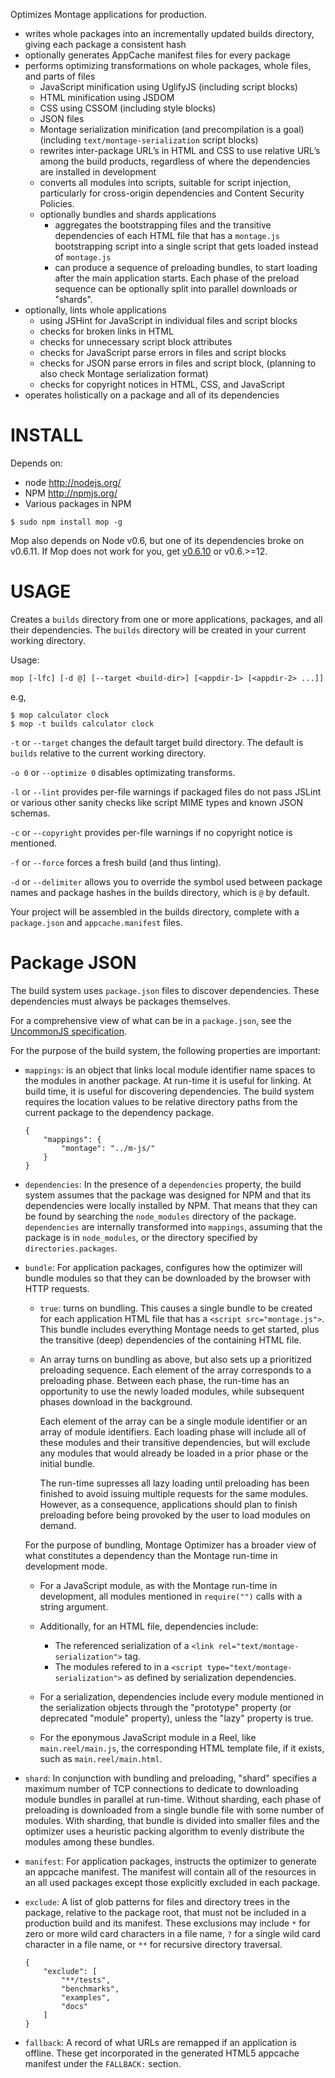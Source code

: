 
Optimizes Montage applications for production.

-   writes whole packages into an incrementally updated builds
    directory, giving each package a consistent hash
-   optionally generates AppCache manifest files for every package
-   performs optimizing transformations on whole packages, whole files,
    and parts of files
    -   JavaScript minification using UglifyJS (including script
        blocks)
    -   HTML minification using JSDOM
    -   CSS using CSSOM (including style blocks)
    -   JSON files
    -   Montage serialization minification (and precompilation is a
        goal) (including ``text/montage-serialization`` script
        blocks)
    -   rewrites inter-package URL’s in HTML and CSS to use relative
        URL’s among the build products, regardless of where the
        dependencies are installed in development
    -   converts all modules into scripts, suitable for script
        injection, particularly for cross-origin dependencies and
        Content Security Policies.
    -   optionally bundles and shards applications
        -   aggregates the bootstrapping files and the transitive
            dependencies of each HTML file that has a `montage.js`
            bootstrapping script into a single script that gets loaded
            instead of `montage.js`
        -   can produce a sequence of preloading bundles, to start
            loading after the main application starts.  Each phase of
            the preload sequence can be optionally split into parallel
            downloads or "shards".
-   optionally, lints whole applications
    -   using JSHint for JavaScript in individual files and script
        blocks
    -   checks for broken links in HTML
    -   checks for unnecessary script block attributes
    -   checks for JavaScript parse errors in files and script blocks
    -   checks for JSON parse errors in files and script block,
        (planning to also check Montage serialization format)
    -   checks for copyright notices in HTML, CSS, and JavaScript
-   operates holistically on a package and all of its dependencies


INSTALL
=======

Depends on:

-	node <http://nodejs.org/>
-	NPM <http://npmjs.org/>
-	Various packages in NPM

```
$ sudo npm install mop -g
```

Mop also depends on Node v0.6, but one of its dependencies broke on
v0.6.11.  If Mop does not work for you, get
[v0.6.10](http://nodejs.org/dist/v0.6.10/) or v0.6.>=12.


USAGE
=====

Creates a ``builds`` directory from one or more applications, packages,
and all their dependencies.	 The ``builds`` directory will be created in
your current working directory.

Usage:

	mop [-lfc] [-d @] [--target <build-dir>] [<appdir-1> [<appdir-2> ...]]

e.g,

	$ mop calculator clock
	$ mop -t builds calculator clock

``-t`` or ``--target`` changes the default target build directory.
The default is ``builds`` relative to the current working directory.

``-o 0`` or ``--optimize 0`` disables optimizating transforms.

``-l`` or ``--lint`` provides per-file warnings if packaged files do
not pass JSLint or various other sanity checks like script MIME types
and known JSON schemas.

``-c`` or ``--copyright`` provides per-file warnings if no copyright
notice is mentioned.

``-f`` or ``--force`` forces a fresh build (and thus linting).

``-d`` or ``--delimiter`` allows you to override the symbol used between
package names and package hashes in the builds directory, which is ``@``
by default.

Your project will be assembled in the builds directory, complete with a
``package.json`` and ``appcache.manifest`` files.


Package JSON
============

The build system uses ``package.json`` files to discover dependencies.
These dependencies must always be packages themselves.

For a comprehensive view of what can be in a ``package.json``, see the
[UncommonJS specification][1].

[1]: https://github.com/kriskowal/uncommonjs/blob/master/packages/specification.md

For the purpose of the build system, the following properties are
important:

-   ``mappings``: is an object that links local module identifier name
    spaces to the modules in another package.  At run-time it is
    useful for linking.  At build time, it is useful for discovering
    dependencies.  The build system requires the location values to be
    relative directory paths from the current package to the
    dependency package.

        {
            "mappings": {
                "montage": "../m-js/"
            }
        }

-   ``dependencies``: In the presence of a ``dependencies`` property,
    the build system assumes that the package was designed for NPM and
    that its dependencies were locally installed by NPM.  That means
    that they can be found by searching the ``node_modules`` directory
    of the package.  ``dependencies`` are internally transformed into
    ``mappings``, assuming that the package is in ``node_modules``, or
    the directory specified by ``directories.packages``.

-   ``bundle``: For application packages, configures how the optimizer
    will bundle modules so that they can be downloaded by the browser
    with HTTP requests.

    -   ``true``: turns on bundling.  This causes a single bundle to be
        created for each application HTML file that has a `<script
        src="montage.js">`.  This bundle includes everything Montage
        needs to get started, plus the transitive (deep) dependencies of
        the containing HTML file.

    -   An array turns on bundling as above, but also sets up a
        prioritized preloading sequence.  Each element of the array
        corresponds to a preloading phase.  Between each phase, the
        run-time has an opportunity to use the newly loaded modules,
        while subsequent phases download in the background.

        Each element of the array can be a single module identifier or
        an array of module identifiers.  Each loading phase will include
        all of these modules and their transitive dependencies, but will
        exclude any modules that would already be loaded in a prior
        phase or the initial bundle.

        The run-time supresses all lazy loading until preloading has
        been finished to avoid issuing multiple requests for the same
        modules.  However, as a consequence, applications should plan to
        finish preloading before being provoked by the user to
        load modules on demand.

    For the purpose of bundling, Montage Optimizer has a broader view of
    what constitutes a dependency than the Montage run-time in
    development mode.

    -   For a JavaScript module, as with the Montage run-time in
        development, all modules mentioned in `require("")` calls with a
        string argument.

    -   Additionally, for an HTML file, dependencies include:

        -   The referenced serialization of a `<link
            rel="text/montage-serialization">` tag.
        -   The modules refered to in a `<script
            type="text/montage-serialization">` as defined by
            serialization dependencies.

    -   For a serialization, dependencies include every module mentioned
        in the serialization objects through the "prototype" property
        (or deprecated "module" property), unless the "lazy" property is
        true.

    -   For the eponymous JavaScript module in a Reel, like
        `main.reel/main.js`, the corresponding HTML template file, if it
        exists, such as `main.reel/main.html`.

-   ``shard``: In conjunction with bundling and preloading, "shard"
    specifies a maximum number of TCP connections to dedicate to
    downloading module bundles in parallel at run-time.  Without
    sharding, each phase of preloading is downloaded from a single
    bundle file with some number of modules.  With sharding, that bundle
    is divided into smaller files and the optimizer uses a heuristic
    packing algorithm to evenly distribute the modules among these
    bundles.

-   ``manifest``: For application packages, instructs the optimizer to
    generate an appcache manifest.  The manifest will contain all of the
    resources in an all used packages except those explicitly excluded
    in each package.

-   ``exclude``: A list of glob patterns for files and directory trees
    in the package, relative to the package root, that must not be
    included in a production build and its manifest.  These exclusions
    may include ``*`` for zero or more wild card characters in a file
    name, ``?`` for a single wild card character in a file name, or
    ``**`` for recursive directory traversal.

        {
            "exclude": [
                "**/tests",
                "benchmarks",
                "examples",
                "docs"
            ]
        }

-   ``fallback``: A record of what URLs are remapped if an application
    is offline.  These get incorporated in the generated HTML5
    appcache manifest under the ``FALLBACK:`` section.


